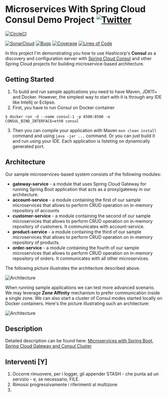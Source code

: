 # Microservices With Spring Cloud Consul Demo Project [![Twitter](https://img.shields.io/twitter/follow/piotr_minkowski.svg?style=social&logo=twitter&label=Follow%20Me)](https://twitter.com/piotr_minkowski)

[![CircleCI](https://circleci.com/gh/piomin/sample-spring-cloud-consul.svg?style=svg)](https://circleci.com/gh/piomin/sample-spring-cloud-consul)

[![SonarCloud](https://sonarcloud.io/images/project_badges/sonarcloud-black.svg)](https://sonarcloud.io/dashboard?id=piomin_sample-spring-cloud-consul)
[![Bugs](https://sonarcloud.io/api/project_badges/measure?project=piomin_sample-spring-cloud-consul&metric=bugs)](https://sonarcloud.io/dashboard?id=piomin_sample-spring-cloud-consul)
[![Coverage](https://sonarcloud.io/api/project_badges/measure?project=piomin_sample-spring-cloud-consul&metric=coverage)](https://sonarcloud.io/dashboard?id=piomin_sample-spring-cloud-consul)
[![Lines of Code](https://sonarcloud.io/api/project_badges/measure?project=piomin_sample-spring-cloud-consul&metric=ncloc)](https://sonarcloud.io/dashboard?id=piomin_sample-spring-cloud-consul)

In this project I'm demonstrating you how to use Hashicorp's **Consul** as a discovery and configuration server with [Spring Cloud Consul](https://spring.io/projects/spring-cloud-consul) and other Spring Cloud projects for building microservice-based architecture.

## Getting Started
1. To build and run sample applications you need to have Maven, JDK11+ and Docker. However, the simplest way to start with it is through any IDE like Intellij or Eclipse.
2. First, you have to run Consul on Docker container
```
$ docker run -d --name consul-1 -p 8500:8500 -e CONSUL_BIND_INTERFACE=eth0 consul
```
3. Then you can compile your application with Maven `mvn clean install` command and using `java -jar ...` command. Or you can just build it and run using your IDE. Each application is listeting on dynamically generated port.

## Architecture
Our sample microservices-based system consists of the following modules:
- **gateway-service** - a module that uses Spring Cloud Gateway for running Spring Boot application that acts as a proxy/gateway in our architecture.
- **account-service** -  a module containing the first of our sample microservices that allows to perform CRUD operation on in-memory repository of accounts
- **customer-service** - a module containing the second of our sample microservices that allows to perform CRUD operation on in-memory repository of customers. It communicates with account-service.
- **product-service** - a module containing the third of our sample microservices that allows to perform CRUD operation on in-memory repository of products.
- **order-service** - a module containing the fourth of our sample microservices that allows to perform CRUD operation on in-memory repository of orders. It communicates with all other microservices.

The following picture illustrates the architecture described above.

<img src="https://piotrminkowski.files.wordpress.com/2019/11/microservices-consul-1-1.png" title="Architecture"><br/>

When running sample applications we can test more advanced scenario. We may leverage **Zone Affinity** mechanism to prefer communication inside a single zone. We can also start a cluster of Consul modes started locally on Docker containers. Here's the picture illustrating such an architecture:

<img src="https://piotrminkowski.files.wordpress.com/2019/11/microservices-consul-2.png" title="Architecture"><br/>

## Description
Detailed description can be found here: [Microservices with Spring Boot, Spring Cloud Gateway and Consul Cluster](https://piotrminkowski.com/2019/11/06/microservices-with-spring-boot-spring-cloud-gateway-and-consul-cluster/)


## Interventi [Y]

1. Occorre rimuovere, per i logger, gli appender STASH - che punta ad un servizio - e, se necessario, FILE.
2. Rimossi progressivamente i riferimenti al multizone
3. 
